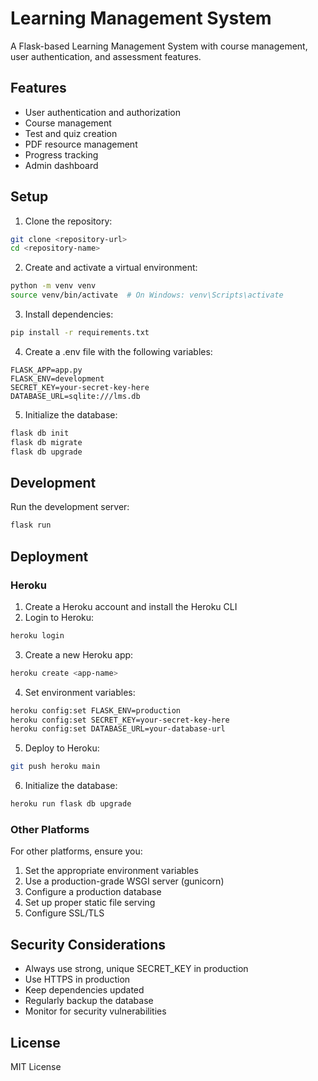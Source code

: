 # Learning Management System

A Flask-based Learning Management System with course management, user authentication, and assessment features.

## Features

- User authentication and authorization
- Course management
- Test and quiz creation
- PDF resource management
- Progress tracking
- Admin dashboard

## Setup

1. Clone the repository:
```bash
git clone <repository-url>
cd <repository-name>
```

2. Create and activate a virtual environment:
```bash
python -m venv venv
source venv/bin/activate  # On Windows: venv\Scripts\activate
```

3. Install dependencies:
```bash
pip install -r requirements.txt
```

4. Create a .env file with the following variables:
```
FLASK_APP=app.py
FLASK_ENV=development
SECRET_KEY=your-secret-key-here
DATABASE_URL=sqlite:///lms.db
```

5. Initialize the database:
```bash
flask db init
flask db migrate
flask db upgrade
```

## Development

Run the development server:
```bash
flask run
```

## Deployment

### Heroku

1. Create a Heroku account and install the Heroku CLI
2. Login to Heroku:
```bash
heroku login
```

3. Create a new Heroku app:
```bash
heroku create <app-name>
```

4. Set environment variables:
```bash
heroku config:set FLASK_ENV=production
heroku config:set SECRET_KEY=your-secret-key-here
heroku config:set DATABASE_URL=your-database-url
```

5. Deploy to Heroku:
```bash
git push heroku main
```

6. Initialize the database:
```bash
heroku run flask db upgrade
```

### Other Platforms

For other platforms, ensure you:
1. Set the appropriate environment variables
2. Use a production-grade WSGI server (gunicorn)
3. Configure a production database
4. Set up proper static file serving
5. Configure SSL/TLS

## Security Considerations

- Always use strong, unique SECRET_KEY in production
- Use HTTPS in production
- Keep dependencies updated
- Regularly backup the database
- Monitor for security vulnerabilities

## License

MIT License 